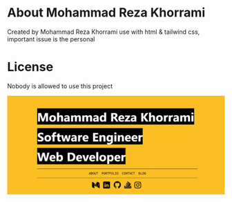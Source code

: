 # About Mohammad Reza Khorrami
Created by Mohammad Reza Khorrami use with html & tailwind css, important issue is the personal
# License
Nobody is allowed to use this project


[![mohammadreza khorrami](https://github.com/mohammad2174/mohammad2174.github.io/blob/master/image/IMG_20211019_093845.png "mohammad2174.github.io")](https://mohammad2174.github.io/)
